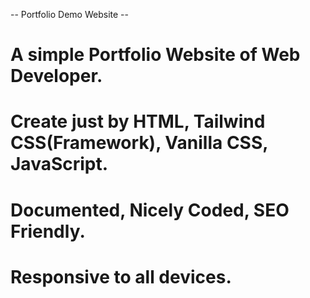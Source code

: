 -- Portfolio Demo Website --

# A simple Portfolio Website of Web Developer.

# Create just by HTML, Tailwind CSS(Framework), Vanilla CSS, JavaScript.
# Documented, Nicely Coded, SEO Friendly.
# Responsive to all devices.
